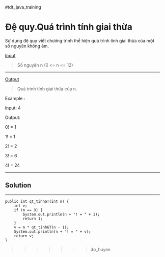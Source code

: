 ﻿#tdt_java_training

# Đệ quy.Quá trình tính giai thừa 

Sử dụng đệ quy viết chương trình thể hiện quá trình tính giai thừa của một số nguyên không âm.

[Input](https://en.wikipedia.org/wiki/Markdown)

> Số nguyên n (0 <= n <= 12)

----
[Output](https://en.wikipedia.org/wiki/Markdown)

>Quá trình tính giai thừa của n. 

Example :

Input:
4

Output:

 0! = 1

 1! = 1

 2! = 2

 3! = 6

 4! = 24

----
## Solution

----
	public int qt_tinhGT(int n) {
		int v;
		if (n == 0) {
			System.out.println(n + "! = " + 1);
			return 1;
		}
		v = n * qt_tinhGT(n - 1);
		System.out.println(n + "! = " + v);
		return v;
	}

>>>>>>> do_huyen
